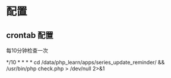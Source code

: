 # 配置

## crontab 配置

每10分钟检查一次

*/10 * * * *  cd /data/php_learn/apps/series_update_reminder/ && /usr/bin/php check.php >  /dev/null 2>&1